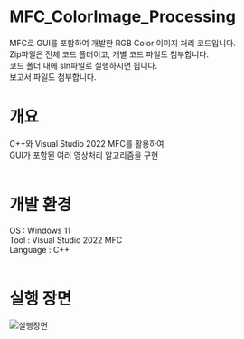 # MFC_ColorImage_Processing
MFC로 GUI를 포함하여 개발한 RGB Color 이미지 처리 코드입니다. <br>
Zip파일은 전체 코드 폴더이고, 개별 코드 파일도 첨부합니다. <br>
코드 폴더 내에 sln파일로 실행하시면 됩니다. <br>
보고서 파일도 첨부합니다. <br>

# 개요
C++와 Visual Studio 2022 MFC를 활용하여 <br>
GUI가 포함된 여러 영상처리 알고리즘을 구현 <br> <br>

# 개발 환경
OS : Windows 11 <br>
Tool : Visual Studio 2022 MFC <br>
Language : C++
<br><br>

# 실행 장면
![실행장면](https://github.com/YuNyuk/MFC_ColorImage_Processing/assets/142381053/26eefdfd-add0-4849-bb4d-e421b2df6730)
